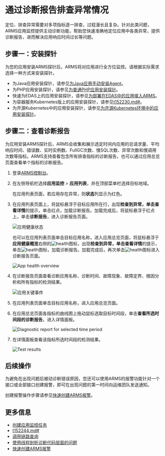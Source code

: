 # 通过诊断报告排查异常情况

定位、排查异常需要对多项指标逐一排查，过程漫长且复杂。针对此类问题，ARMS应用监控提供主动诊断功能，帮助您快速准确地定位应用中各类异常，提供诊断报告，进而解决应用响应时间过长等问题。

## 步骤一：安装探针

为您的应用安装ARMS探针后，ARMS将对应用进行全方位监控。请根据实际需求选择一种方式来安装探针。

-   为Java应用安装探针，请参见[为Java应用手动安装Agent](/intl.zh-CN/应用监控/接入应用监控/开始监控Java应用/为Java应用手动安装Agent.md)。
-   为PHP应用安装探针，请参见[为普通PHP应用安装探针](/intl.zh-CN/应用监控/接入应用监控/开始监控PHP应用/为普通PHP应用安装探针.md)。
-   快速为EDAS上的应用安装探针，请参见[为部署在EDAS中的应用接入ARMS](/intl.zh-CN/应用监控/接入应用监控/开始监控Java应用/为部署在EDAS中的应用接入ARMS.md)。
-   为容器服务Kubernetes版上的应用安装探针，请参见[t152230.md\#](/intl.zh-CN/应用监控/接入应用监控/开始监控Java应用/为容器服务Kubernetes版Java应用安装探针.md)。
-   为开源Kubernetes中的应用安装探针，请参见[为开源Kubernetes环境中的应用安装探针](/intl.zh-CN/应用监控/接入应用监控/开始监控Java应用/为开源Kubernetes环境中的应用安装探针.md)。

## 步骤二：查看诊断报告



为应用安装ARMS探针后，ARMS会收集和展示选定时间内应用的总请求量、平均响应时间、错误数、实时实例数、FullGC次数、慢SQL次数、异常次数和慢调用次数等指标。ARMS支持查看包含所有排查指标的诊断报告，也可以通过应用总览页面查看单个指标的诊断报告。

1.  登录[ARMS控制台](https://arms-intl.console.aliyun.com/)。
2.  在左侧导航栏选择**应用监控** \> **应用列表**，并在顶部菜单栏选择目标地域。

    在应用列表页面，若应用存在异常，则**状态**列显示为红色。

3.  在应用列表页面上，将鼠标悬浮于目标应用所在行，出现**检查到异常，单击查看详情**的提示，单击红点，加载诊断报告。加载完成后，将鼠标悬浮于红点上，单击**诊断报告**，进入诊断报告页面。

    ![应用健康状态](https://static-aliyun-doc.oss-accelerate.aliyuncs.com/assets/img/zh-CN/6495994061/p48937.png)

    也可以在应用列表页面单击目标应用名称，进入应用总览页面，将鼠标悬浮于**应用健康概览**右侧的![health](https://static-aliyun-doc.oss-accelerate.aliyuncs.com/assets/img/zh-CN/2910105061/p180537.png)图标，出现**检查到异常，单击查看详情**的提示，单击![health](https://static-aliyun-doc.oss-accelerate.aliyuncs.com/assets/img/zh-CN/2910105061/p180537.png)图标，加载诊断报告。加载完成后，再次单击![health](https://static-aliyun-doc.oss-accelerate.aliyuncs.com/assets/img/zh-CN/2910105061/p180537.png)图标进入诊断报告页面。

    ![App health overview](https://static-aliyun-doc.oss-accelerate.aliyuncs.com/assets/img/zh-CN/2910105061/p180538.png)

4.  在诊断报告页面查看诊断应用名称、诊断时间、故障现象、故障定界、根因分析和所有指标的检测结果。

    ![应用关键事件](../images/p48939.png "诊断报告")


1.  在应用列表页面单击目标应用名称，进入应用总览页面。
2.  在应用总览页面各指标的曲线图上拖动鼠标选取目标时间段，单击**查看所选时间段的诊断报告**，进入详情面板。

    ![Diagnostic report for selected time period](https://static-aliyun-doc.oss-accelerate.aliyuncs.com/assets/img/zh-CN/3910105061/p180540.png)

3.  在详情面板查看该指标所选时间段的检测结果。

    ![Test results](https://static-aliyun-doc.oss-accelerate.aliyuncs.com/assets/img/zh-CN/3910105061/p180542.png)


## 后续操作

为避免在出现问题后被动诊断错误原因，您还可以使用ARMS的报警功能针对一个接口或全部接口创建报警，即可在出现问题的第一时间向运维团队发送通知。

创建报警操作步骤请参见[快速创建ARMS报警](/intl.zh-CN/快速入门/快速创建ARMS报警.md)。

## 更多信息

-   [创建应用监控任务](/intl.zh-CN/快速入门/创建应用监控任务.md)
-   [t152244.md\#](/intl.zh-CN/应用监控/控制台功能/接口调用.md)
-   [调用链路查询](/intl.zh-CN/应用监控/控制台功能/调用链路查询.md)
-   [使用线程剖析诊断代码层面的问题](/intl.zh-CN/应用监控/使用教程/使用线程剖析诊断代码层面的问题.md)
-   [快速创建ARMS报警](/intl.zh-CN/快速入门/快速创建ARMS报警.md)


